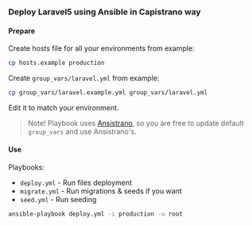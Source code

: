 ### Deploy Laravel5 using Ansible in Capistrano way

#### Prepare

Create hosts file for all your environments from example:

```bash
cp hosts.example production
```

Create `group_vars/laravel.yml` from example:

```bash
cp group_vars/laravel.example.yml group_vars/laravel.yml
```

Edit it to match your environment.

> Note! Playbook uses [Ansistrano](http://ansistrano.com/), so you are free to update default `group_vars` and use Ansistrano's.

#### Use

Playbooks:

- `deploy.yml` - Run files deployment
- `migrate.yml` - Run migrations & seeds if you want
- `seed.yml` - Run seeding

```bash
ansible-playbook deploy.yml -i production -u root
```
